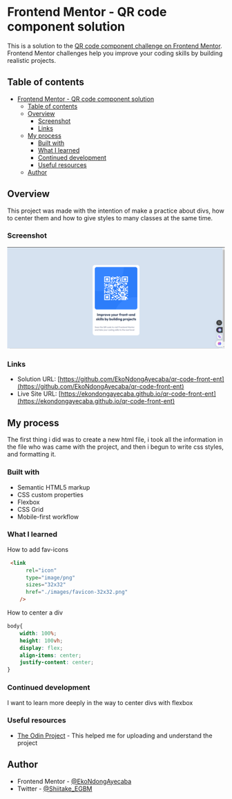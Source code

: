 # Frontend Mentor - QR code component solution

This is a solution to the [QR code component challenge on Frontend Mentor](https://www.frontendmentor.io/challenges/qr-code-component-iux_sIO_H). Frontend Mentor challenges help you improve your coding skills by building realistic projects. 

## Table of contents

- [Frontend Mentor - QR code component solution](#frontend-mentor---qr-code-component-solution)
  - [Table of contents](#table-of-contents)
  - [Overview](#overview)
    - [Screenshot](#screenshot)
    - [Links](#links)
  - [My process](#my-process)
    - [Built with](#built-with)
    - [What I learned](#what-i-learned)
    - [Continued development](#continued-development)
    - [Useful resources](#useful-resources)
  - [Author](#author)

## Overview
This project was made with the intention of make a practice about divs, how to center them and how to give styles to many classes at the same time.
### Screenshot

![](./images/screenshot.png)

### Links

- Solution URL: [https://github.com/EkoNdongAyecaba/qr-code-front-ent](https://github.com/EkoNdongAyecaba/qr-code-front-ent)
- Live Site URL: [https://ekondongayecaba.github.io/qr-code-front-ent](https://ekondongayecaba.github.io/qr-code-front-ent)

## My process
The first thing i did was to create a new html file, i took all the information in the file who was came with the project, and then i begun to write css styles, and formatting it.
### Built with

- Semantic HTML5 markup
- CSS custom properties
- Flexbox
- CSS Grid
- Mobile-first workflow

### What I learned

How to add fav-icons
```html
 <link
      rel="icon"
      type="image/png"
      sizes="32x32"
      href="./images/favicon-32x32.png"
    />
```
How to center a div
```css
body{
    width: 100%;
    height: 100vh;
    display: flex;
    align-items: center;
    justify-content: center;
}
```


### Continued development

I want to learn more deeply in the way to center divs with flexbox

### Useful resources

- [The Odin Project](https://www.theodinproject.com) - This helped me for uploading and understand the project

## Author

- Frontend Mentor - [@EkoNdongAyecaba](https://www.frontendmentor.io/profile/EkoNdongAyecaba)
- Twitter - [@Shiitake_EGBM](https://www.twitter.com/Shiitake_EGBM)

